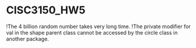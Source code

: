 # CISC3150_HW5

!The 4 billion random number takes very long time.
!The private modifier for val in the shape parent class cannot be accessed by the circle class in another package.
